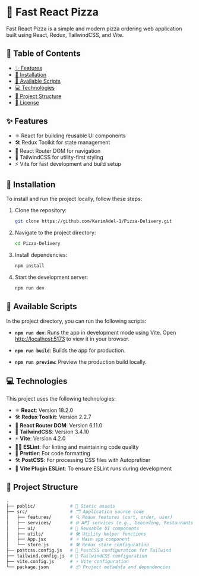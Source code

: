 # 🍕 Fast React Pizza

Fast React Pizza is a simple and modern pizza ordering web application built using React, Redux, TailwindCSS, and Vite.

## 📖 Table of Contents

- [✨ Features](#-features)
- [🔧 Installation](#-installation)
- [🚀 Available Scripts](#-available-scripts)
- [💻 Technologies](#-technologies)
- [📁 Project Structure](#-project-structure)
- [📝 License](#-license)

## ✨ Features

- ⚛️ React for building reusable UI components
- 🛠️ Redux Toolkit for state management
- 🧭 React Router DOM for navigation
- 🎨 TailwindCSS for utility-first styling
- ⚡ Vite for fast development and build setup

## 🔧 Installation

To install and run the project locally, follow these steps:

1. Clone the repository:

   ```bash
   git clone https://github.com/KarimAdel-1/Pizza-Delivery.git
   ```

2. Navigate to the project directory:

   ```bash
   cd Pizza-Delivery
   ```

3. Install dependencies:

   ```bash
   npm install
   ```

4. Start the development server:

   ```bash
   npm run dev
   ```

## 🚀 Available Scripts

In the project directory, you can run the following scripts:

- **`npm run dev`**: Runs the app in development mode using Vite. Open [http://localhost:5173](http://localhost:5173) to view it in your browser.
  
- **`npm run build`**: Builds the app for production.

- **`npm run preview`**: Preview the production build locally.

## 💻 Technologies

This project uses the following technologies:

- ⚛️ **React**: Version 18.2.0
- 🛠️ **Redux Toolkit**: Version 2.2.7
- 🧭 **React Router DOM**: Version 6.11.0
- 🎨 **TailwindCSS**: Version 3.4.10
- ⚡ **Vite**: Version 4.2.0
- 👮‍♂️ **ESLint**: For linting and maintaining code quality
- 💅 **Prettier**: For code formatting
- 🛠️ **PostCSS**: For processing CSS files with Autoprefixer
- 🧩 **Vite Plugin ESLint**: To ensure ESLint runs during development

## 📁 Project Structure

```bash
.
├── public/             # 📂 Static assets
├── src/                # 🗂️ Application source code
│   ├── features/       # 🔍 Redux features (cart, order, user)
│   ├── services/       # 🌐 API services (e.g., Geocoding, Restaurants)
│   ├── ui/             # 🎨 Reusable UI components
│   ├── utils/          # 🛠️ Utility helper functions
│   ├── App.jsx         # ⚛️ Main app component
│   └── store.js        # 🛠️ Redux store configuration
├── postcss.config.js   # 📝 PostCSS configuration for Tailwind
├── tailwind.config.js  # 🎨 TailwindCSS configuration
├── vite.config.js      # ⚡ Vite configuration
└── package.json        # 📦 Project metadata and dependencies
```
